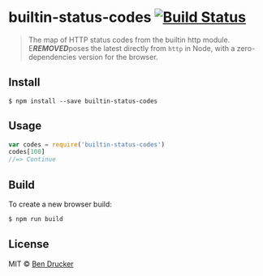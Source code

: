 # builtin-status-codes [![Build Status](https://travis-ci.org/bendrucker/builtin-status-codes.svg?branch=master)](https://travis-ci.org/bendrucker/builtin-status-codes)

> The map of HTTP status codes from the builtin http module. E***REMOVED***poses the latest directly from `http` in Node, with a zero-dependencies version for the browser.


## Install

```
$ npm install --save builtin-status-codes
```


## Usage

```js
var codes = require('builtin-status-codes')
codes[100]
//=> Continue
```

## Build

To create a new browser build:

```sh
$ npm run build
```

## License

MIT © [Ben Drucker](http://bendrucker.me)
